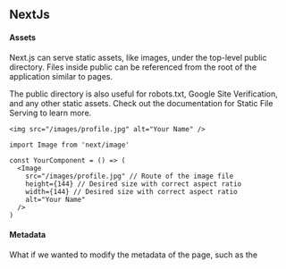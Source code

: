 ## NextJs

#### Assets
Next.js can serve static assets, like images, under the top-level public directory. Files inside public can be referenced from the root of the application similar to pages.

The public directory is also useful for robots.txt, Google Site Verification, and any other static assets. Check out the documentation for Static File Serving to learn more.

```
<img src="/images/profile.jpg" alt="Your Name" />
```
```
import Image from 'next/image'

const YourComponent = () => (
  <Image
    src="/images/profile.jpg" // Route of the image file
    height={144} // Desired size with correct aspect ratio
    width={144} // Desired size with correct aspect ratio
    alt="Your Name"
  />
)
```
#### Metadata
What if we wanted to modify the metadata of the page, such as the <title> HTML tag?

<title> is part of the <head> HTML tag, so let's dive into how we can modify the <head> tag in a Next.js page.

Open pages/index.js in your editor and find the following lines
  
```
<Head>
  <title>Create Next App</title>
  <link rel="icon" href="/favicon.ico" />
</Head>
```
Notice that <Head> is used instead of the lowercase <head>. <Head> is a React Component that is built into Next.js. It allows you to modify the <head> of a page.

You can import the Head component from the next/head module.

Adding Head to first-post.js
We haven't added a <title> to our /posts/first-post route. Let's add one.

Open the pages/posts/first-post.js file and add an import for Head from next/head at the beginning of the file:
```
import Head from 'next/head'
```
Then, update the exported FirstPost component to include the Head component. For now, we‘ll add just the title tag:
```
export default function FirstPost() {
  return (
    <>
      <Head>
        <title>First Post</title>
      </Head>
      <h1>First Post</h1>
      <h2>
        <Link href="/">
          <a>Back to home</a>
        </Link>
      </h2>
    </>
  )
}
```
Try accessing http://localhost:3000/posts/first-post. The browser tab should now say “First Post”. By using your browser’s developer tools, you should see that the title tag is added to <head>.

#### CSS Styling
As you can see, our index page (http://localhost:3000) already has some styles. If you take a look at pages/index.js, you should see code like this:
```
<style jsx>{`
  …
`}</style>
```
This page is using a library called styled-jsx. It’s a “CSS-in-JS” library — it lets you write CSS within a React component, and the CSS styles will be scoped (other components won’t be affected).

Next.js has built-in support for styled-jsx, but you can also use other popular CSS-in-JS libraries such as styled-components or emotion.

Writing and Importing CSS
Next.js has built-in support for CSS and Sass which allows you to import .css and .scss files.

Using popular CSS libraries like Tailwind CSS is also supported.

In this lesson, we’ll talk about how to write and import CSS files in Next.js. We’ll also talk about Next.js’s built-in support for CSS Modules and Sass. Let’s dive in!
